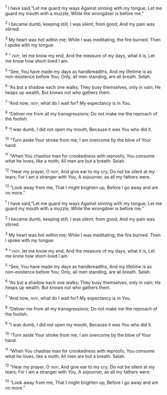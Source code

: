 <sup>1</sup> I have said,“Let me guard my ways Against sinning with my tongue; Let me guard my mouth with a muzzle, While the wrongdoer is before me.”

<sup>2</sup> I became dumb, keeping still; I was silent, from good; And my pain was stirred.

<sup>3</sup> My heart was hot within me; While I was meditating, the fire burned. Then I spoke with my tongue:

<sup>4</sup> “ יהוה, let me know my end, And the measure of my days, what it is, Let me know how short-lived I am.

<sup>5</sup> “See, You have made my days as handbreadths, And my lifetime is as non-existence before You; Only, all men standing, are all breath. Selah.

<sup>6</sup> “As but a shadow each one walks; They busy themselves, only in vain; He heaps up wealth, But knows not who gathers them.

<sup>7</sup> “And now, יהוה, what do I wait for? My expectancy is in You.

<sup>8</sup> “Deliver me from all my transgressions; Do not make me the reproach of the foolish.

<sup>9</sup> “I was dumb, I did not open my mouth, Because it was You who did it.

<sup>10</sup> “Turn aside Your stroke from me; I am overcome by the blow of Your hand.

<sup>11</sup> “When You chastise man for crookedness with reproofs, You consume what he loves, like a moth; All men are but a breath. Selah.

<sup>12</sup> “Hear my prayer, O יהוה, And give ear to my cry; Do not be silent at my tears; For I am a stranger with You, A sojourner, as all my fathers were.

<sup>13</sup> “Look away from me, That I might brighten up, Before I go away and am no more.”

<sup>1</sup> I have said,“Let me guard my ways Against sinning with my tongue; Let me guard my mouth with a muzzle, While the wrongdoer is before me.”

<sup>2</sup> I became dumb, keeping still; I was silent, from good; And my pain was stirred.

<sup>3</sup> My heart was hot within me; While I was meditating, the fire burned. Then I spoke with my tongue:

<sup>4</sup> “ יהוה, let me know my end, And the measure of my days, what it is, Let me know how short-lived I am.

<sup>5</sup> “See, You have made my days as handbreadths, And my lifetime is as non-existence before You; Only, all men standing, are all breath. Selah.

<sup>6</sup> “As but a shadow each one walks; They busy themselves, only in vain; He heaps up wealth, But knows not who gathers them.

<sup>7</sup> “And now, יהוה, what do I wait for? My expectancy is in You.

<sup>8</sup> “Deliver me from all my transgressions; Do not make me the reproach of the foolish.

<sup>9</sup> “I was dumb, I did not open my mouth, Because it was You who did it.

<sup>10</sup> “Turn aside Your stroke from me; I am overcome by the blow of Your hand.

<sup>11</sup> “When You chastise man for crookedness with reproofs, You consume what he loves, like a moth; All men are but a breath. Selah.

<sup>12</sup> “Hear my prayer, O יהוה, And give ear to my cry; Do not be silent at my tears; For I am a stranger with You, A sojourner, as all my fathers were.

<sup>13</sup> “Look away from me, That I might brighten up, Before I go away and am no more.”


